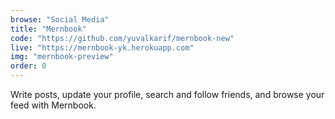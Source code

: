 ```yaml
---
browse: "Social Media"
title: "Mernbook"
code: "https://github.com/yuvalkarif/mernbook-new"
live: "https://mernbook-yk.herokuapp.com"
img: "mernbook-preview"
order: 0
---
```


Write posts, update your profile, search and follow friends, and browse your feed with Mernbook.
